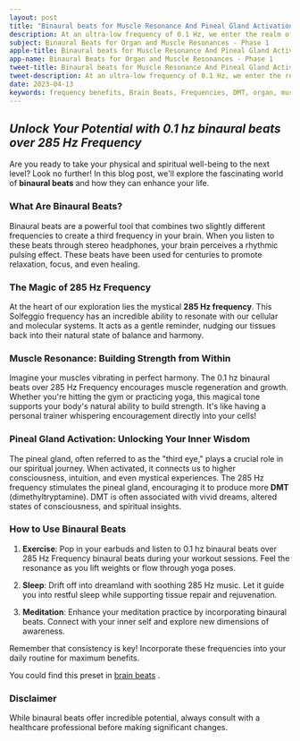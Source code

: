 ```yaml
---
layout: post
title: "Binaural beats for Muscle Resonance And Pineal Gland Activation - Phase 2"
description: At an ultra-low frequency of 0.1 Hz, we enter the realm of Epsilon brainwaves with healing of 285 hz.
subject: Binaural Beats for Organ and Muscle Resonances - Phase 1
apple-title: Binaural beats for Muscle Resonance And Pineal Gland Activation - Phase 2
app-name: Binaural Beats for Organ and Muscle Resonances - Phase 1
tweet-title: Binaural beats for Muscle Resonance And Pineal Gland Activation - Phase 2
tweet-description: At an ultra-low frequency of 0.1 Hz, we enter the realm of Epsilon brainwaves with healing of 285 hz.
date: 2023-04-13
keywords: frequency benefits, Brain Beats, Frequencies, DMT, organ, muscle resonances, Brain wave entrainment, sound therapy
---
```


## *Unlock Your Potential with 0.1 hz binaural beats over 285 Hz Frequency*

Are you ready to take your physical and spiritual well-being to the next level? Look no further! In this blog post, we'll explore the fascinating world of **binaural beats** and how they can enhance your life.

### **What Are Binaural Beats?**

Binaural beats are a powerful tool that combines two slightly different frequencies to create a third frequency in your brain. When you listen to these beats through stereo headphones, your brain perceives a rhythmic pulsing effect. These beats have been used for centuries to promote relaxation, focus, and even healing.

### **The Magic of 285 Hz Frequency**

At the heart of our exploration lies the mystical **285 Hz frequency**. This Solfeggio frequency has an incredible ability to resonate with our cellular and molecular systems. It acts as a gentle reminder, nudging our tissues back into their natural state of balance and harmony.

### **Muscle Resonance: Building Strength from Within**

Imagine your muscles vibrating in perfect harmony. The 0.1 hz binaural beats over 285 Hz Frequency encourages muscle regeneration and growth. Whether you're hitting the gym or practicing yoga, this magical tone supports your body's natural ability to build strength. It's like having a personal trainer whispering encouragement directly into your cells!

### **Pineal Gland Activation: Unlocking Your Inner Wisdom**

The pineal gland, often referred to as the "third eye," plays a crucial role in our spiritual journey. When activated, it connects us to higher consciousness, intuition, and even mystical experiences. The 285 Hz frequency stimulates the pineal gland, encouraging it to produce more **DMT** (dimethyltryptamine). DMT is often associated with vivid dreams, altered states of consciousness, and spiritual insights.

### **How to Use Binaural Beats**

1. **Exercise**: Pop in your earbuds and listen to 0.1 hz binaural beats over 285 Hz Frequency binaural beats during your workout sessions. Feel the resonance as you lift weights or flow through yoga poses.

2. **Sleep**: Drift off into dreamland with soothing 285 Hz music. Let it guide you into restful sleep while supporting tissue repair and rejuvenation.

3. **Meditation**: Enhance your meditation practice by incorporating binaural beats. Connect with your inner self and explore new dimensions of awareness.

Remember that consistency is key! Incorporate these frequencies into your daily routine for maximum benefits.

You could find this preset in [brain beats](https://brain-beats.in) . 

### **Disclaimer**

While binaural beats offer incredible potential, always consult with a healthcare professional before making significant changes.